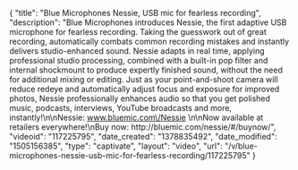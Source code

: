 {
    "title": "Blue Microphones Nessie, USB mic for fearless recording",
    "description": "Blue Microphones introduces Nessie, the first adaptive USB microphone for fearless recording. Taking the guesswork out of great recording, automatically combats common recording mistakes and instantly delivers studio-enhanced sound. Nessie adapts in real time, applying professional studio processing, combined with a built-in pop filter and internal shockmount to produce expertly finished sound, without the need for additional mixing or editing. Just as your point-and-shoot camera will reduce redeye and automatically adjust focus and exposure for improved photos, Nessie professionally enhances audio so that you get polished music, podcasts, interviews, YouTube broadcasts and more, instantly!\n\nNessie: www.bluemic.com\/Nessie \n\nNow available at retailers everywhere!\nBuy now: http:\/\/bluemic.com\/nessie\/#\/buynow\/",
    "videoid": "117225795",
    "date_created": "1378835492",
    "date_modified": "1505156385",
    "type": "captivate",
    "layout": "video",
    "url": "\/v\/blue-microphones-nessie-usb-mic-for-fearless-recording\/117225795"
}